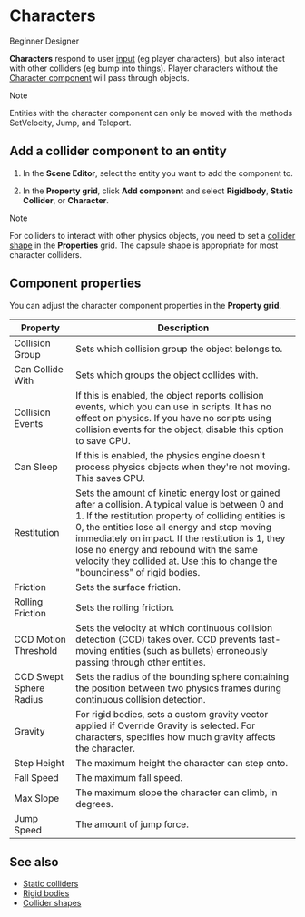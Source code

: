 # Characters

<span class="label label-doc-level">Beginner</span>
<span class="label label-doc-audience">Designer</span>

**Characters** respond to user [input](../../input/index.md) (eg player characters), but also interact with other colliders (eg bump into things). Player characters without the [Character component]((xref:SiliconStudio.Xenko.Physics.CharacterComponent)
) will pass through objects.

> [!Note]
> Entities with the character component can only be moved with the methods SetVelocity, Jump, and Teleport.

## Add a collider component to an entity

1. In the **Scene Editor**, select the entity you want to add the component to.

2. In the **Property grid**, click **Add component** and select **Rigidbody**, **Static Collider**, or **Character**.

>[!Note]
> For colliders to interact with other physics objects, you need to set a [collider shape](collider-shapes.md) in the **Properties** grid. The capsule shape is appropriate for most character colliders.

## Component properties

You can adjust the character component properties in the **Property grid**.

Property              |   Description
----------------------|-----------------------
Collision Group       | Sets which collision group the object belongs to.
Can Collide With      | Sets which groups the object collides with.
Collision Events      | If this is enabled, the object reports collision events, which you can use in scripts. It has no effect on physics. If you have no scripts using collision events for the object, disable this option to save CPU.
Can Sleep             | If this is enabled, the physics engine doesn't process physics objects when they're not moving. This saves CPU.
Restitution           | Sets the amount of kinetic energy lost or gained after a collision. A typical value is between 0 and 1. If the restitution property of colliding entities is 0, the entities lose all energy and stop moving immediately on impact. If the restitution is 1, they lose no energy and rebound with the same velocity they collided at. Use this to change the "bounciness" of rigid bodies.
Friction              | Sets the surface friction.
Rolling Friction      | Sets the rolling friction.
CCD Motion Threshold  | Sets the velocity at which continuous collision detection (CCD) takes over. CCD prevents fast-moving entities (such as bullets) erroneously passing through other entities.
CCD Swept Sphere Radius | Sets the radius of the bounding sphere containing the position between two physics frames during continuous collision detection.              
Gravity               | For rigid bodies, sets a custom gravity vector applied if Override Gravity is selected. For characters, specifies how much gravity affects the character.
Step Height           | The maximum height the character can step onto.
Fall Speed            | The maximum fall speed.
Max Slope             | The maximum slope the character can climb, in degrees. 
Jump Speed            | The amount of jump force.

## See also

* [Static colliders](static-colliders.md)
* [Rigid bodies](rigid-bodies.md)
* [Collider shapes](collider-shapes.md)